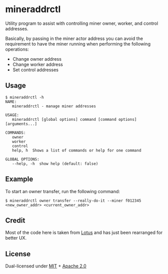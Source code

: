 # mineraddrctl

Utility program to assist with controlling miner owner, worker, and control addresses.

Basically, by passing in the miner actor address you can avoid the requirement to have
the miner running when performing the following operations:
 - Change owner address
 - Change worker address
 - Set control addresses

## Usage

```
$ mineraddrctl -h
NAME:
   mineraddrctl - manage miner addresses

USAGE:
   mineraddrctl [global options] command [command options] [arguments...]

COMMANDS:
   owner    
   worker   
   control  
   help, h  Shows a list of commands or help for one command

GLOBAL OPTIONS:
   --help, -h  show help (default: false)
```

## Example 

To start an owner transfer, run the following command:
```
$ mineraddrctl owner transfer --really-do-it --miner f012345 <new_owner_addr> <current_owner_addr>
```

## Credit

Most of the code here is taken from [Lotus](https://github.com/filecoin-project/lotus) and has just been
rearranged for better UX.

## License

Dual-licensed under [MIT](https://github.com/lanzafame/mineraddrctl/blob/master/LICENSE-MIT) + [Apache 2.0](https://github.com/lanzafame/mineraddrctl/blob/master/LICENSE-APACHE)
